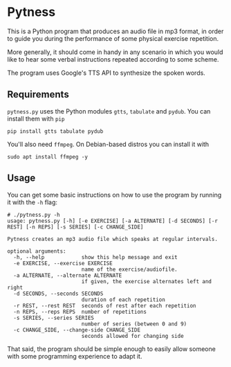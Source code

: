 # Pytness

This is a Python program that produces an audio file in mp3 format, in order to guide you during the performance of some physical exercise repetition.

More generally, it should come in handy in any scenario in which you would like to hear some verbal instructions repeated according to some scheme. 

The program uses Google's TTS API to synthesize the spoken words. 


## Requirements  

`pytness.py` uses the Python modules `gtts`, `tabulate` and `pydub`. You can install them with `pip`

	pip install gtts tabulate pydub

You'll also need `ffmpeg`. On Debian-based distros you can install it with 

	sudo apt install ffmpeg -y

## Usage

You can get some basic instructions on how to use the program by running it with the `-h` flag:

```
# ./pytness.py -h                 
usage: pytness.py [-h] [-e EXERCISE] [-a ALTERNATE] [-d SECONDS] [-r REST] [-n REPS] [-s SERIES] [-c CHANGE_SIDE]

Pytness creates an mp3 audio file which speaks at regular intervals.

optional arguments:
  -h, --help            show this help message and exit
  -e EXERCISE, --exercise EXERCISE
                        name of the exercise/audiofile.
  -a ALTERNATE, --alternate ALTERNATE
                        if given, the exercise alternates left and right
  -d SECONDS, --seconds SECONDS
                        duration of each repetition
  -r REST, --rest REST  seconds of rest after each repetition
  -n REPS, --reps REPS  number of repetitions
  -s SERIES, --series SERIES
                        number of series (between 0 and 9)
  -c CHANGE_SIDE, --change-side CHANGE_SIDE
                        seconds allowed for changing side
```


That said, the program should be simple enough to easily allow someone with some programming experience to adapt it.